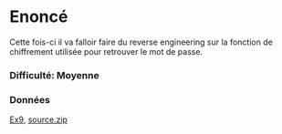 # Enoncé

Cette fois-ci il va falloir faire du reverse engineering sur la fonction de chiffrement utilisée pour retrouver le mot de passe.

### Difficulté: Moyenne

### Données

[Ex9](Ex9?raw=true), [source.zip](source.zip?raw=true)
